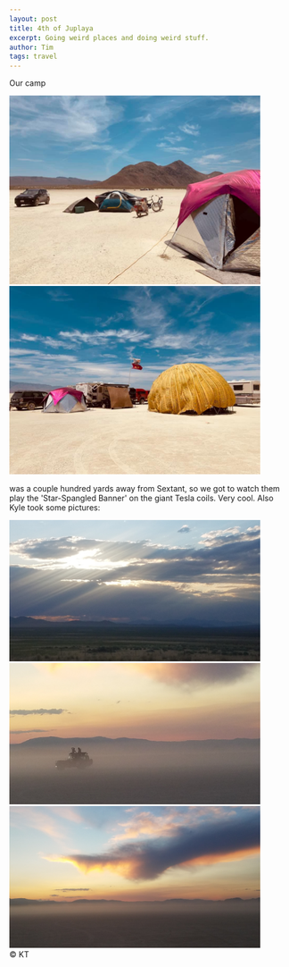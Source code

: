 ```yaml
---
layout: post
title: 4th of Juplaya
excerpt: Going weird places and doing weird stuff.
author: Tim
tags: travel
---
```


Our camp

<div>
	<img src="/images/juplaya2019/camp1.jpg" width="450" alt=""/>   
	<img src="/images/juplaya2019/camp2.jpg" width="450" alt=""/>   
</div>

was a couple hundred yards away from Sextant, so we got to watch them play the 'Star-Spangled Banner' on the giant Tesla coils. Very cool. Also Kyle took some pictures:

<div>
	<img src="/images/juplaya2019/landscape_1.jpg" width="450" alt="">
	<img src="/images/juplaya2019/landscape_2.jpg" width="450" alt="">
	<img src="/images/juplaya2019/landscape_3.jpg" width="450" alt="">
	<br>&copy; KT
</div>